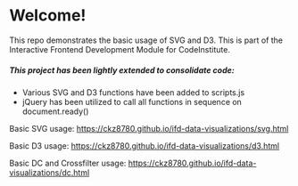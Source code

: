 # Welcome! 

This repo demonstrates the basic usage of SVG and D3. This is part of the Interactive Frontend Development Module for CodeInstitute.

##### This project has been lightly extended to consolidate code:

- Various SVG and D3 functions have been added to scripts.js
- jQuery has been utilized to call all functions in sequence on document.ready()

Basic SVG usage: https://ckz8780.github.io/ifd-data-visualizations/svg.html

Basic D3 usage: https://ckz8780.github.io/ifd-data-visualizations/d3.html

Basic DC and Crossfilter usage: https://ckz8780.github.io/ifd-data-visualizations/dc.html